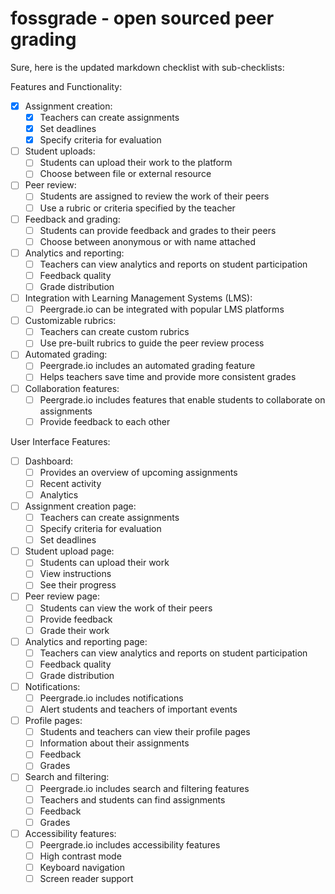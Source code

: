 # fossgrade - open sourced peer grading

Sure, here is the updated markdown checklist with sub-checklists:

Features and Functionality:

- [x] Assignment creation:
  - [x] Teachers can create assignments
  - [x] Set deadlines
  - [x] Specify criteria for evaluation
- [ ] Student uploads:
  - [ ] Students can upload their work to the platform
  - [ ] Choose between file or external resource
- [ ] Peer review:
  - [ ] Students are assigned to review the work of their peers
  - [ ] Use a rubric or criteria specified by the teacher
- [ ] Feedback and grading:
  - [ ] Students can provide feedback and grades to their peers
  - [ ] Choose between anonymous or with name attached
- [ ] Analytics and reporting:
  - [ ] Teachers can view analytics and reports on student participation
  - [ ] Feedback quality
  - [ ] Grade distribution
- [ ] Integration with Learning Management Systems (LMS):
  - [ ] Peergrade.io can be integrated with popular LMS platforms
- [ ] Customizable rubrics:
  - [ ] Teachers can create custom rubrics
  - [ ] Use pre-built rubrics to guide the peer review process
- [ ] Automated grading:
  - [ ] Peergrade.io includes an automated grading feature
  - [ ] Helps teachers save time and provide more consistent grades
- [ ] Collaboration features:
  - [ ] Peergrade.io includes features that enable students to collaborate on assignments
  - [ ] Provide feedback to each other

User Interface Features:

- [ ] Dashboard:
  - [ ] Provides an overview of upcoming assignments
  - [ ] Recent activity
  - [ ] Analytics
- [ ] Assignment creation page:
  - [ ] Teachers can create assignments
  - [ ] Specify criteria for evaluation
  - [ ] Set deadlines
- [ ] Student upload page:
  - [ ] Students can upload their work
  - [ ] View instructions
  - [ ] See their progress
- [ ] Peer review page:
  - [ ] Students can view the work of their peers
  - [ ] Provide feedback
  - [ ] Grade their work
- [ ] Analytics and reporting page:
  - [ ] Teachers can view analytics and reports on student participation
  - [ ] Feedback quality
  - [ ] Grade distribution
- [ ] Notifications:
  - [ ] Peergrade.io includes notifications
  - [ ] Alert students and teachers of important events
- [ ] Profile pages:
  - [ ] Students and teachers can view their profile pages
  - [ ] Information about their assignments
  - [ ] Feedback
  - [ ] Grades
- [ ] Search and filtering:
  - [ ] Peergrade.io includes search and filtering features
  - [ ] Teachers and students can find assignments
  - [ ] Feedback
  - [ ] Grades
- [ ] Accessibility features:
  - [ ] Peergrade.io includes accessibility features
  - [ ] High contrast mode
  - [ ] Keyboard navigation
  - [ ] Screen reader support
